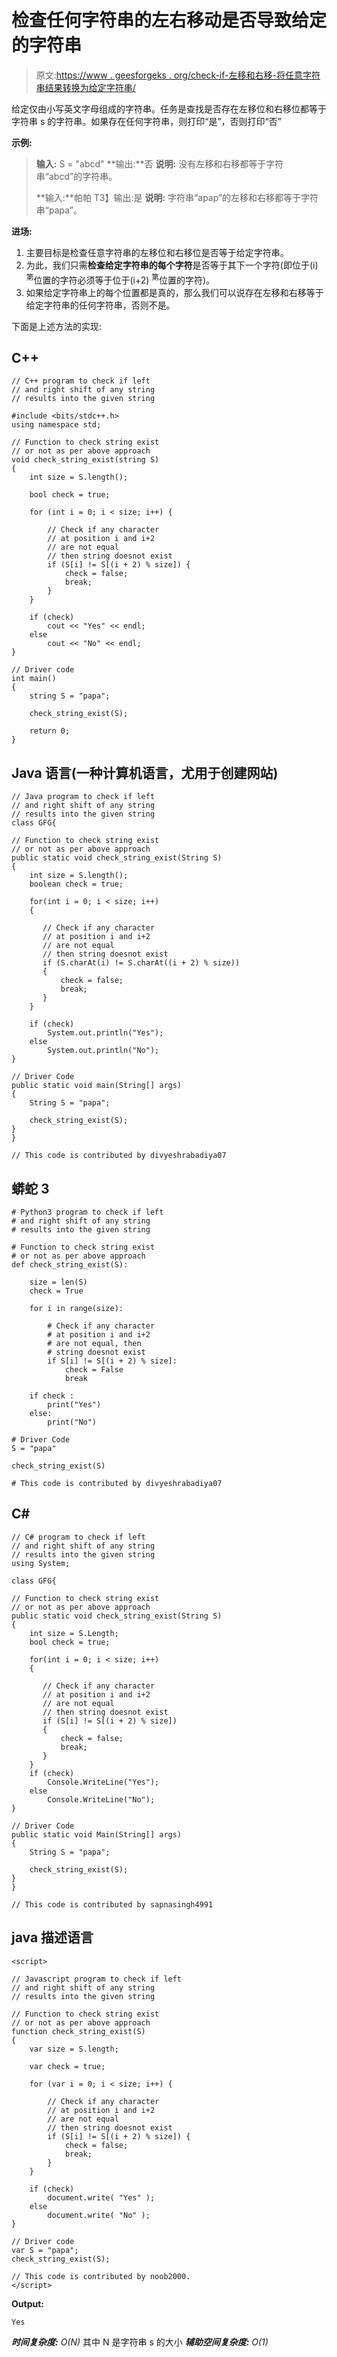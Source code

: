 # 检查任何字符串的左右移动是否导致给定的字符串

> 原文:[https://www . geesforgeks . org/check-if-左移和右移-将任意字符串结果转换为给定字符串/](https://www.geeksforgeeks.org/check-if-left-and-right-shift-of-any-string-results-into-given-string/)

给定仅由小写英文字母组成的字符串。任务是查找是否存在左移位和右移位都等于字符串 s 的字符串。如果存在任何字符串，则打印“是”，否则打印“否”

**示例:**

> **输入:** S = "abcd"
> **输出:**否
> **说明:**
> 没有左移和右移都等于字符串“abcd”的字符串。
> 
> **输入:**帕帕
> T3】输出:是
> **说明:**
> 字符串“apap”的左移和右移都等于字符串“papa”。

**进场:**

1.  主要目标是检查任意字符串的左移位和右移位是否等于给定字符串。
2.  为此，我们只需**检查给定字符串的每个字符**是否等于其下一个字符(即位于(i) <sup>第</sup>位置的字符必须等于位于(i+2) <sup>第</sup>位置的字符)。
3.  如果给定字符串上的每个位置都是真的，那么我们可以说存在左移和右移等于给定字符串的任何字符串，否则不是。

下面是上述方法的实现:

## C++

```
// C++ program to check if left
// and right shift of any string
// results into the given string

#include <bits/stdc++.h>
using namespace std;

// Function to check string exist
// or not as per above approach
void check_string_exist(string S)
{
    int size = S.length();

    bool check = true;

    for (int i = 0; i < size; i++) {

        // Check if any character
        // at position i and i+2
        // are not equal
        // then string doesnot exist
        if (S[i] != S[(i + 2) % size]) {
            check = false;
            break;
        }
    }

    if (check)
        cout << "Yes" << endl;
    else
        cout << "No" << endl;
}

// Driver code
int main()
{
    string S = "papa";

    check_string_exist(S);

    return 0;
}
```

## Java 语言(一种计算机语言，尤用于创建网站)

```
// Java program to check if left
// and right shift of any string
// results into the given string
class GFG{

// Function to check string exist
// or not as per above approach
public static void check_string_exist(String S)
{
    int size = S.length();
    boolean check = true;

    for(int i = 0; i < size; i++)
    {

       // Check if any character
       // at position i and i+2
       // are not equal
       // then string doesnot exist
       if (S.charAt(i) != S.charAt((i + 2) % size))
       {
           check = false;
           break;
       }
    }

    if (check)
        System.out.println("Yes");
    else
        System.out.println("No");
}

// Driver Code
public static void main(String[] args)
{
    String S = "papa";

    check_string_exist(S);
}
}

// This code is contributed by divyeshrabadiya07
```

## 蟒蛇 3

```
# Python3 program to check if left
# and right shift of any string
# results into the given string

# Function to check string exist
# or not as per above approach
def check_string_exist(S):

    size = len(S)
    check = True

    for i in range(size):

        # Check if any character
        # at position i and i+2
        # are not equal, then 
        # string doesnot exist
        if S[i] != S[(i + 2) % size]:
            check = False
            break

    if check :
        print("Yes")
    else:
        print("No")

# Driver Code
S = "papa"

check_string_exist(S)

# This code is contributed by divyeshrabadiya07
```

## C#

```
// C# program to check if left
// and right shift of any string
// results into the given string
using System;

class GFG{

// Function to check string exist
// or not as per above approach
public static void check_string_exist(String S)
{
    int size = S.Length;
    bool check = true;

    for(int i = 0; i < size; i++)
    {

       // Check if any character
       // at position i and i+2
       // are not equal
       // then string doesnot exist
       if (S[i] != S[(i + 2) % size])
       {
           check = false;
           break;
       }
    }
    if (check)
        Console.WriteLine("Yes");
    else
        Console.WriteLine("No");
}

// Driver Code
public static void Main(String[] args)
{
    String S = "papa";

    check_string_exist(S);
}
}

// This code is contributed by sapnasingh4991
```

## java 描述语言

```
<script>

// Javascript program to check if left
// and right shift of any string
// results into the given string

// Function to check string exist
// or not as per above approach
function check_string_exist(S)
{
    var size = S.length;

    var check = true;

    for (var i = 0; i < size; i++) {

        // Check if any character
        // at position i and i+2
        // are not equal
        // then string doesnot exist
        if (S[i] != S[(i + 2) % size]) {
            check = false;
            break;
        }
    }

    if (check)
        document.write( "Yes" );
    else
        document.write( "No" );
}

// Driver code
var S = "papa";
check_string_exist(S);

// This code is contributed by noob2000.
</script>
```

**Output:** 

```
Yes
```

***时间复杂度:** O(N)* 其中 N 是字符串 s 的大小
***辅助空间复杂度:** O(1)*